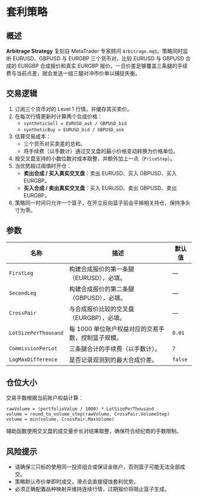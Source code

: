 # 套利策略

## 概述
**Arbitrage Strategy** 复刻自 MetaTrader 专家顾问 `Arbitrage.mq5`。策略同时监听 EURUSD、GBPUSD 与 EURGBP 三个货币对，比较 EURUSD 与 GBPUSD 合成的 EURGBP 合成报价和真实 EURGBP 报价。一旦价差足够覆盖三条腿的手续费与当前点差，就会发送一组三腿对冲市价单以捕捉失衡。

## 交易逻辑
1. 订阅三个货币对的 Level 1 行情，并缓存其买卖价。
2. 在每次行情更新时计算两个合成价格：
   - `syntheticSell = EURUSD_ask / GBPUSD_bid`
   - `syntheticBuy = EURUSD_bid / GBPUSD_ask`
3. 估算交易成本：
   - 三个货币对买卖差的总和。
   - 将手续费（以手数计）通过交叉盘的最小价格变动转换为价格单位。
4. 按交叉盘支持的小数位数对成本取整，并额外加上一点（`PriceStep`）。
5. 当优势超过阈值时开仓：
   - **卖出合成 / 买入真实交叉盘**：卖出 EURUSD、买入 GBPUSD、买入 EURGBP。
   - **买入合成 / 卖出真实交叉盘**：买入 EURUSD、卖出 GBPUSD、卖出 EURGBP。
6. 策略同一时间只允许一个篮子，在开立反向篮子前会平掉相关持仓，保持净头寸为零。

## 参数
| 名称 | 描述 | 默认值 |
| --- | --- | --- |
| `FirstLeg` | 构建合成报价的第一条腿（EURUSD），必填。 | — |
| `SecondLeg` | 构建合成报价的第二条腿（GBPUSD），必填。 | — |
| `CrossPair` | 与合成报价比较的交叉盘（EURGBP），必填。 | — |
| `LotSizePerThousand` | 每 1000 单位账户权益对应的交易手数，控制篮子规模。 | `0.01` |
| `CommissionPerLot` | 三条腿合计的手续费（以手数计）。 | `7` |
| `LogMaxDifference` | 是否记录观测到的最大合成价差。 | `false` |

## 仓位大小
交易手数根据当前账户权益计算：
```
rawVolume = (portfolioValue / 1000) * LotSizePerThousand
volume = round_to_volume_step(rawVolume, CrossPair.VolumeStep)
volume = min(volume, CrossPair.MaxVolume)
```
辅助函数使用交叉盘的成交量步长对结果取整，确保符合经纪商的手数限制。

## 风险提示
- 请确保三只标的使用同一投资组合或保证金账户，否则篮子可能无法全部成交。
- 策略默认市价单即时成交，滑点会直接侵蚀套利优势。
- 必须正确配置品种映射并维持连续行情，过期报价将阻止篮子生成。
